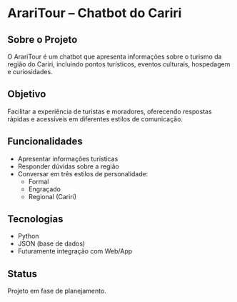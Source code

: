 # ArariTour – Chatbot do Cariri

## Sobre o Projeto
O ArariTour é um chatbot que apresenta informações sobre o turismo da região do Cariri,
incluindo pontos turísticos, eventos culturais, hospedagem e curiosidades.

## Objetivo
Facilitar a experiência de turistas e moradores, oferecendo respostas rápidas
e acessíveis em diferentes estilos de comunicação.

## Funcionalidades
- Apresentar informações turísticas
- Responder dúvidas sobre a região
- Conversar em três estilos de personalidade:
  - Formal
  - Engraçado
  - Regional (Cariri)

## Tecnologias
- Python
- JSON (base de dados)
- Futuramente integração com Web/App

## Status
Projeto em fase de planejamento.
